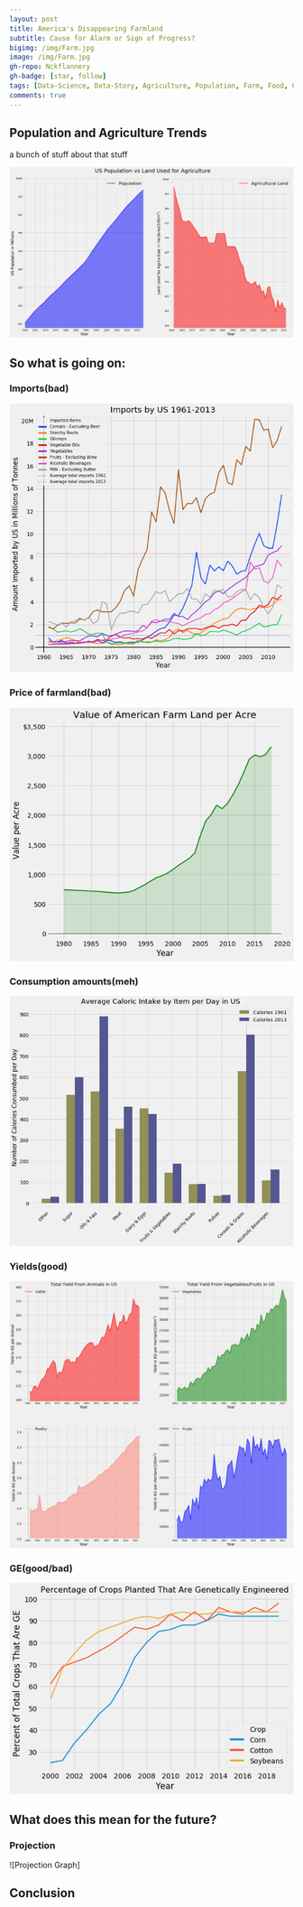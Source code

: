 ```yaml
---
layout: post
title: America's Disappearing Farmland
subtitle: Cause for Alarm or Sign of Progress?
bigimg: /img/Farm.jpg
image: /img/Farm.jpg
gh-repo: Nckflannery
gh-badge: [star, follow]
tags: [Data-Science, Data-Story, Agriculture, Population, Farm, Food, Growth]
comments: true
---
```


## Population and Agriculture Trends
a bunch of stuff about that stuff

![US Population vs Land Used for Agriculture](/img/PopGraph2.png)

## So what is going on: 
### Imports(bad)

![Imports Graph](/img/ImportGraph.png)

### Price of farmland(bad)

![Price Graph](/img/Price.png)

### Consumption amounts(meh)

![Diet Graph](/img/Diet.png)

### Yields(good)

![Yields Graph](/img/Yield.png)

### GE(good/bad)
![Genetic Engineering Graph](/img/GE.png)






## What does this mean for the future?

### Projection

![Projection Graph]

## Conclusion

